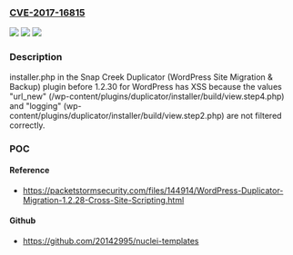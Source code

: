 ### [CVE-2017-16815](https://cve.mitre.org/cgi-bin/cvename.cgi?name=CVE-2017-16815)
![](https://img.shields.io/static/v1?label=Product&message=n%2Fa&color=blue)
![](https://img.shields.io/static/v1?label=Version&message=n%2Fa&color=blue)
![](https://img.shields.io/static/v1?label=Vulnerability&message=n%2Fa&color=brighgreen)

### Description

installer.php in the Snap Creek Duplicator (WordPress Site Migration & Backup) plugin before 1.2.30 for WordPress has XSS because the values "url_new" (/wp-content/plugins/duplicator/installer/build/view.step4.php) and "logging" (wp-content/plugins/duplicator/installer/build/view.step2.php) are not filtered correctly.

### POC

#### Reference
- https://packetstormsecurity.com/files/144914/WordPress-Duplicator-Migration-1.2.28-Cross-Site-Scripting.html

#### Github
- https://github.com/20142995/nuclei-templates

